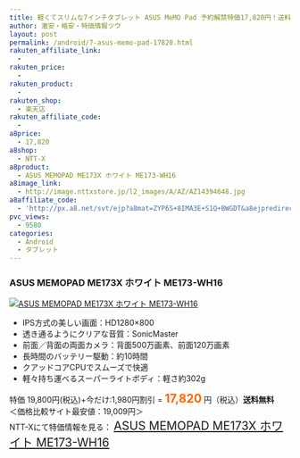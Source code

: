```yaml
---
title: 軽くてスリムな7インチタブレット ASUS MeMO Pad 予約解禁特価17,820円！送料無料！
author: 激安・格安・特価情報ツウ
layout: post
permalink: /android/7-asus-memo-pad-17820.html
rakuten_affiliate_link:
  - 
rakuten_price:
  - 
rakuten_product:
  - 
rakuten_shop:
  - 楽天店
rakuten_affiliate_code:
  - 
a8price:
  - 17,820
a8shop:
  - NTT-X
a8product:
  - ASUS MEMOPAD ME173X ホワイト ME173-WH16
a8image_link:
  - http://image.nttxstore.jp/l2_images/A/AZ/AZ14394648.jpg
a8affiliate_code:
  - 'http://px.a8.net/svt/ejp?a8mat=ZYP6S+8IMA3E+S1Q+BWGDT&a8ejpredirect=http://nttxstore.jp/_II_AZ14394648'
pvc_views:
  - 9580
categories:
  - Android
  - タブレット
---
```

### ASUS MEMOPAD ME173X ホワイト ME173-WH16

<div class="img-bg2 img_L">
  <a title="ASUS MEMOPAD ME173X ホワイト ME173-WH16" href="http://px.a8.net/svt/ejp?a8mat=ZYP6S+8IMA3E+S1Q+BWGDT&a8ejpredirect=http://nttxstore.jp/_II_AZ14394648" target="_blank"><img src="http://i0.wp.com/image.nttxstore.jp/l2_images/A/AZ/AZ14394648.jpg?resize=120%2C120" border="0" alt="ASUS MEMOPAD ME173X ホワイト ME173-WH16" style="border: 0pt none;" data-recalc-dims="1" /></a>
</div>

<!--more-->

  * IPS方式の美しい画面：HD1280×800
  * 透き通るようにクリアな音質：SonicMaster
  * 前面／背面の両面カメラ：背面500万画素、前面120万画素
  * 長時間のバッテリー駆動：約10時間
  * クアッドコアCPUでスムーズで快適
  * 軽々持ち運べるスーパーライトボディ：軽さ約302g

特価 19,800円(税込)+今だけ:1,980円割引 = <span style="color: #ff6600; font-size: 150%;"><strong>17,820</strong></span> 円（税込）**送料無料**  
＜価格比較サイト最安値：19,009円＞  
NTT-Xにて特価情報を見る： <span style="font-size: 150%;"><a href="http://px.a8.net/svt/ejp?a8mat=ZYP6S+8IMA3E+S1Q+BWGDT&a8ejpredirect=http://nttxstore.jp/_II_AZ14394648" target="_blank">ASUS MEMOPAD ME173X ホワイト ME173-WH16</a></span>